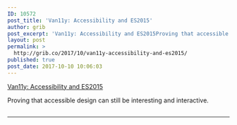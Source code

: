 ```yaml
---
ID: 10572
post_title: 'Van11y: Accessibility and ES2015'
author: grib
post_excerpt: 'Van11y: Accessibility and ES2015Proving that accessible design can still be interesting and interactive.Van11y: Accessibility and ES2015 was originally published in Off-Message on Medium, where people are continuing the conversation by highlighting and...'
layout: post
permalink: >
  http://grib.co/2017/10/van11y-accessibility-and-es2015/
published: true
post_date: 2017-10-10 10:06:03
---
```

[Van11y: Accessibility and ES2015][1]

Proving that accessible design can still be interesting and interactive.

<img src="https://medium.com/_/stat?event=post.clientViewed&referrerSource=full_rss&postId=c378cb17830b" width="1" height="1" />

* * *

 [1]: https://van11y.net/